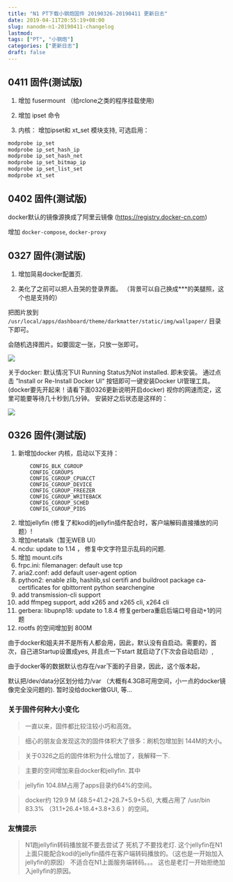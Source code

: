 ```yaml
---
title: "N1 PT下载小钢炮固件 20190326-20190411 更新日志"
date: 2019-04-11T20:55:19+08:00
slug: nanodm-n1-20190411-changelog
lastmod: 
tags: ["PT", "小钢炮"]
categories: ["更新日志"]
draft: false
---
```


## 0411 固件(测试版)

1. 增加 fusermount （给rclone之类的程序挂载使用)

2. 增加 ipset 命令

3. 内核： 
    增加ipset和 xt_set 模块支持, 可选启用：
```bash
modprobe ip_set
modprobe ip_set_hash_ip
modprobe ip_set_hash_net
modprobe ip_set_bitmap_ip
modprobe ip_set_list_set
modprobe xt_set
```


## 0402 固件(测试版)

docker默认的镜像源换成了阿里云镜像 (https://registry.docker-cn.com)

增加 `docker-compose`, `docker-proxy`


## 0327 固件(测试版)

1. 增加简易docker配置页.

2. 美化了之前可以把人丑哭的登录界面。 （背景可以自己换成***的美腿照，这个也是支持的）

把图片放到 `/usr/local/apps/dashboard/theme/darkmatter/static/img/wallpaper/` 目录下即可。

会随机选择图片。如要固定一张，只放一张即可。

![](/img/2019/04/2019-04-12.00-09-33.jpg)


关于docker:
默认情况下UI Running Status为Not installed. 即未安装。
通过点击 ”Install or Re-Install Docker UI“ 按钮即可一键安装Docker UI管理工具。
(docker要先开起来！请看下面0326更新说明开启docker)
视你的网速而定，这里可能要等待几十秒到几分钟。
安装好之后状态是这样的：

![](/img/2019/04/2019-04-12.00-04-31-docker-cfg.png)

## 0326 固件(测试版)

1. 新增加docker
内核，启动以下支持：
```
       CONFIG_BLK_CGROUP
       CONFIG_CGROUPS
       CONFIG_CGROUP_CPUACCT
       CONFIG_CGROUP_DEVICE
       CONFIG_CGROUP_FREEZER
       CONFIG_CGROUP_WRITEBACK
       CONFIG_CGROUP_SCHED
       CONFIG_CGROUP_PIDS
```

2. 增加jellyfin (修复了和kodi的jellyfin插件配合时，客户端解码直接播放的问题）!
3. 增加netatalk（暂无WEB UI）
4. ncdu: update to 1.14 ， 修复中文字符显示乱码的问题.
5. 增加 mount.cifs 
6. frpc.ini: filemanager: default use tcp
7. aria2.conf: add default user-agent option
8. python2: enable zlib, hashlib,ssl certifi and buildroot package ca-certificates for qbittorrent python searchengine
9. add transmission-cli support
10. add ffmpeg support, add x265 and x265 cli, x264 cli
11. gerbera: libupnp18: update to 1.8.4 修复gerbera重启后端口号自动+1的问题
12. rootfs 的空间增加到 800M


由于docker和姐夫并不是所有人都会用，因此，默认没有自启动。需要的，首次，自己进Startup设置成yes, 并且点一下start 就启动了(下次会自动启动）,

由于docker等的数据默认也存在/var下面的子目录，因此，这个版本起，

默认把/dev/data分区划分给力/var （大概有4.3GB可用空间，小一点的docker镜像完全没问题的). 暂时没给docker做GUI, 等...


### 关于固件何种大小变化

> 一直以来，固件都比较注较小巧和高效。

> 细心的朋友会发现这次的固件体积大了很多：刷机包增加到 144M的大小。

> 关于0326之后的固件体积为什么增加了，我解释一下.

> 主要的空间增加来自docker和jellyfin. 其中

> jellyfin 104.8M占用了apps目录约64%的空间。 

> docker约 129.9 M (48.5+41.2+28.7+5.9+5.6),  大概占用了 /usr/bin  83.3% （31.1+26.4+18.4+3.8+3.6 ）的空间。


### 友情提示

> N1跑jellyfin转码播放就不要去尝试了
> 死机了不要找老灯.
> 这个jellyfin在N1上面只能配合kodi的jellyfin插件在客户端转码播放的。（这也是一开始加入jellyfin的原因）
> 不适合在N1上面服务端转码。。。
> 这也是老灯一开始拒绝加入jellyfin的原因。
